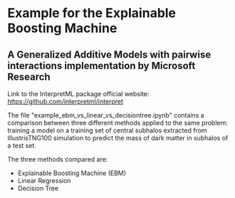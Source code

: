 # Example for the Explainable Boosting Machine
## A Generalized Additive Models with pairwise interactions implementation by Microsoft Research

Link to the InterpretML package official website: https://github.com/interpretml/interpret 

The file "example_ebm_vs_linear_vs_decisiontree.ipynb" contains a comparison between three different methods applied to the same problem:
training a model on a training set of central subhalos extracted from IllustrisTNG100 simulation to predict the mass of dark matter in subhalos of a test set.

The three methods compared are:
- Explainable Boosting Machine (EBM)
- Linear Regression
- Decision Tree
